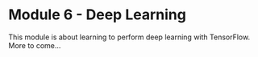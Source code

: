 # Module 6 - Deep Learning
This module is about learning to perform deep learning with TensorFlow.
More to come...

